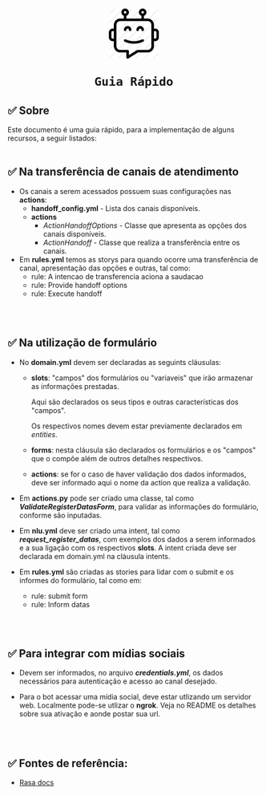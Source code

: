 #

<h1
    align="center">
    <img src="bot.png"
         title="Bot"
         width="100"
         style="vertical-align:middle"
    >

    Guia Rápido

</h1>


## ✅ Sobre

Este documento é uma guia rápido, para a implementação de alguns recursos, a seguir listados:
<br>
<br>

## ✅ Na transferência de canais de atendimento

- Os canais a serem acessados possuem suas configurações nas **actions**:
  - **handoff_config.yml** - Lista dos canais disponíveis.
  - **actions**
    - *ActionHandoffOptions* - Classe que apresenta as opções dos canais disponíveis.
    - *ActionHandoff* - Classe que realiza a transferência entre os canais.
- Em **rules.yml** temos as storys para quando ocorre uma transferência de canal, apresentação das opções e outras, tal como:
  - rule: A intencao de transferencia aciona a saudacao
  - rule: Provide handoff options
  - rule: Execute handoff
<br>
<br>

## ✅ Na utilização de formulário

- No **domain.yml** devem ser declaradas as seguints cláusulas:
  
  - **slots**: "campos"	dos formulários ou "variaveis" que irão armazenar as informações prestadas.
  
    Aqui são declarados os seus tipos e outras características dos "campos".
    
    Os respectivos nomes devem estar previamente declarados em *entities*.

  - **forms**: nesta cláusula são declarados os formulários e os "campos" que o compõe além de outros detalhes respectivos.
  
  - **actions**: se for o caso de haver validação dos dados informados, deve ser informado aqui o nome da action que realiza a validação.
  
- Em **actions.py** pode ser criado uma classe, tal como ***ValidateRegisterDatasForm***, para validar as informações do formulário, conforme são inputadas.
  
- Em **nlu.yml** deve ser criado uma intent, tal como ***request_register_datas***, com exemplos dos dados a serem informados e a sua ligação com os respectivos **slots**. A intent criada deve ser declarada em domain.yml na cláusula intents.
  
- Em **rules.yml** são criadas as stories para lidar com o submit e os informes do formulário, tal como em:
  - rule: submit form
  - rule: Inform datas
<br>
<br>

## ✅ Para integrar com mídias sociais
- Devem ser informados, no arquivo ***credentials.yml***, os dados necessários para autenticação e acesso ao canal desejado.


- Para o bot acessar uma mídia social, deve estar utlizando um servidor web. Localmente pode-se utlizar o **ngrok**. Veja no README os detalhes sobre sua ativação e aonde postar sua url.
<br>
<br>

## ✅ Fontes de referência:

- [Rasa docs](https://rasa.com/docs/)
